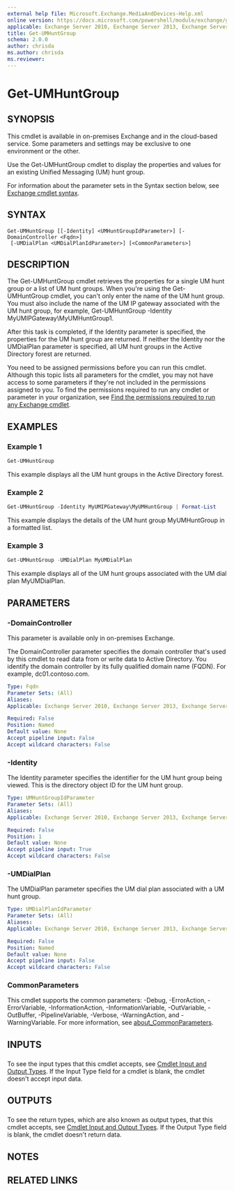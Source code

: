 ```yaml
---
external help file: Microsoft.Exchange.MediaAndDevices-Help.xml
online version: https://docs.microsoft.com/powershell/module/exchange/get-umhuntgroup
applicable: Exchange Server 2010, Exchange Server 2013, Exchange Server 2016, Exchange Server 2019, Exchange Online
title: Get-UMHuntGroup
schema: 2.0.0
author: chrisda
ms.author: chrisda
ms.reviewer:
---
```


# Get-UMHuntGroup

## SYNOPSIS
This cmdlet is available in on-premises Exchange and in the cloud-based service. Some parameters and settings may be exclusive to one environment or the other.

Use the Get-UMHuntGroup cmdlet to display the properties and values for an existing Unified Messaging (UM) hunt group.

For information about the parameter sets in the Syntax section below, see [Exchange cmdlet syntax](https://docs.microsoft.com/powershell/exchange/exchange-cmdlet-syntax).

## SYNTAX

```
Get-UMHuntGroup [[-Identity] <UMHuntGroupIdParameter>] [-DomainController <Fqdn>]
 [-UMDialPlan <UMDialPlanIdParameter>] [<CommonParameters>]
```

## DESCRIPTION
The Get-UMHuntGroup cmdlet retrieves the properties for a single UM hunt group or a list of UM hunt groups. When you're using the Get-UMHuntGroup cmdlet, you can't only enter the name of the UM hunt group. You must also include the name of the UM IP gateway associated with the UM hunt group, for example, Get-UMHuntGroup -Identity MyUMIPGateway\\MyUMHuntGroup1.

After this task is completed, if the Identity parameter is specified, the properties for the UM hunt group are returned. If neither the Identity nor the UMDialPlan parameter is specified, all UM hunt groups in the Active Directory forest are returned.

You need to be assigned permissions before you can run this cmdlet. Although this topic lists all parameters for the cmdlet, you may not have access to some parameters if they're not included in the permissions assigned to you. To find the permissions required to run any cmdlet or parameter in your organization, see [Find the permissions required to run any Exchange cmdlet](https://docs.microsoft.com/powershell/exchange/find-exchange-cmdlet-permissions).

## EXAMPLES

### Example 1
```powershell
Get-UMHuntGroup
```

This example displays all the UM hunt groups in the Active Directory forest.

### Example 2
```powershell
Get-UMHuntGroup -Identity MyUMIPGateway\MyUMHuntGroup | Format-List
```

This example displays the details of the UM hunt group MyUMHuntGroup in a formatted list.

### Example 3
```powershell
Get-UMHuntGroup -UMDialPlan MyUMDialPlan
```

This example displays all of the UM hunt groups associated with the UM dial plan MyUMDialPlan.

## PARAMETERS

### -DomainController
This parameter is available only in on-premises Exchange.

The DomainController parameter specifies the domain controller that's used by this cmdlet to read data from or write data to Active Directory. You identify the domain controller by its fully qualified domain name (FQDN). For example, dc01.contoso.com.

```yaml
Type: Fqdn
Parameter Sets: (All)
Aliases:
Applicable: Exchange Server 2010, Exchange Server 2013, Exchange Server 2016, Exchange Server 2019

Required: False
Position: Named
Default value: None
Accept pipeline input: False
Accept wildcard characters: False
```

### -Identity
The Identity parameter specifies the identifier for the UM hunt group being viewed. This is the directory object ID for the UM hunt group.

```yaml
Type: UMHuntGroupIdParameter
Parameter Sets: (All)
Aliases:
Applicable: Exchange Server 2010, Exchange Server 2013, Exchange Server 2016, Exchange Server 2019, Exchange Online

Required: False
Position: 1
Default value: None
Accept pipeline input: True
Accept wildcard characters: False
```

### -UMDialPlan
The UMDialPlan parameter specifies the UM dial plan associated with a UM hunt group.

```yaml
Type: UMDialPlanIdParameter
Parameter Sets: (All)
Aliases:
Applicable: Exchange Server 2010, Exchange Server 2013, Exchange Server 2016, Exchange Server 2019, Exchange Online

Required: False
Position: Named
Default value: None
Accept pipeline input: False
Accept wildcard characters: False
```

### CommonParameters
This cmdlet supports the common parameters: -Debug, -ErrorAction, -ErrorVariable, -InformationAction, -InformationVariable, -OutVariable, -OutBuffer, -PipelineVariable, -Verbose, -WarningAction, and -WarningVariable. For more information, see [about_CommonParameters](https://go.microsoft.com/fwlink/p/?LinkID=113216).

## INPUTS

###  
To see the input types that this cmdlet accepts, see [Cmdlet Input and Output Types](https://go.microsoft.com/fwlink/p/?LinkId=616387). If the Input Type field for a cmdlet is blank, the cmdlet doesn't accept input data.

## OUTPUTS

###  
To see the return types, which are also known as output types, that this cmdlet accepts, see [Cmdlet Input and Output Types](https://go.microsoft.com/fwlink/p/?LinkId=616387). If the Output Type field is blank, the cmdlet doesn't return data.

## NOTES

## RELATED LINKS
